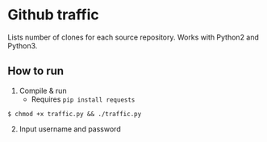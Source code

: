 # Github traffic
Lists number of clones for each source repository. Works with Python2 and Python3.

## How to run
1. Compile & run
   - Requires `pip install requests`
```
$ chmod +x traffic.py && ./traffic.py
```

2. Input username and password